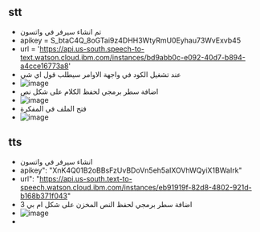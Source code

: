 ## stt
* تم انشاء سيرفر في واتسون
* apikey = S_btaC4Q_8oGTai9z4DHH3WtyRmU0Eyhau73WvExvb45
* url = 'https://api.us-south.speech-to-text.watson.cloud.ibm.com/instances/bd9abb0c-e092-40d7-b894-a4cce16773a8'
*  عند تشغيل الكود في واجهة الاوامر سيطلب قول اي شي
*   ![image](https://user-images.githubusercontent.com/86664682/126077977-eea7ca72-5ceb-4a98-b6f6-60d243be2040.png)
* اضافة سطر برمجي لحفظ الكلام على شكل نص
* ![image](https://user-images.githubusercontent.com/86664682/126077847-c26abaa5-9a31-45c9-82b2-59a8467be44c.png)
*  فتح الملف في المفكرة
*  ![image](https://user-images.githubusercontent.com/86664682/126077958-10f210ca-84b5-46a5-8c5e-e26bbd293397.png)

## tts 
* انشاء سيرفر في واتسون 
* apikey": "XnK4Q01B2oBBsFzUvBDoVn5eh5aIXOVhWQyiX1BWaIrk"
* url": "https://api.us-south.text-to-speech.watson.cloud.ibm.com/instances/eb91919f-82d8-4802-921d-b168b371f043"
* اضافة سطر برمجي لحفظ النص المخزن على شكل ام بي 3
* ![image](https://user-images.githubusercontent.com/86664682/126078128-46ac13a9-74b1-4999-a63b-727aa0864c7a.png)
* 
